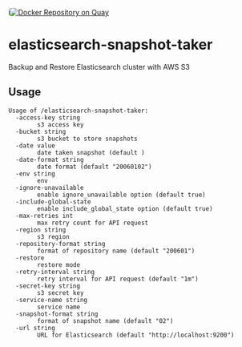 i[![Docker Repository on Quay](https://quay.io/repository/wantedly/elasticsearch-snapshot-taker/status "Docker Repository on Quay")](https://quay.io/repository/wantedly/elasticsearch-snapshot-taker)

# elasticsearch-snapshot-taker
Backup and Restore Elasticsearch cluster with AWS S3

## Usage

```
Usage of /elasticsearch-snapshot-taker:
  -access-key string
    	s3 access key
  -bucket string
    	s3 bucket to store snapshots
  -date value
    	date taken snapshot (default )
  -date-format string
    	date format (default "20060102")
  -env string
    	env
  -ignore-unavailable
    	enable ignore_unavailable option (default true)
  -include-global-state
    	enable include_global_state option (default true)
  -max-retries int
    	max retry count for API request
  -region string
    	s3 region
  -repository-format string
    	format of repository name (default "200601")
  -restore
    	restore mode
  -retry-interval string
    	retry interval for API request (default "1m")
  -secret-key string
    	s3 secret key
  -service-name string
    	service name
  -snapshot-format string
    	format of snapshot name (default "02")
  -url string
    	URL for Elasticsearch (default "http://localhost:9200")
```
